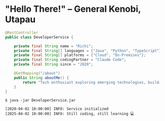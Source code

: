 # "Hello There!" – General Kenobi, Utapau

```java
@RestController
public class DeveloperService {

    private final String name = "Richi";
    private final String[] languages = {"Java", "Python", "TypeScript"};
    private final String[] platforms = {"Cloud", "On-Premises"};
    private final String codingPartner = "Claude Code";
    private final String since = "2020";

    @GetMapping("/about")
    public String aboutMe() {
        return "Tech enthusiast exploring emerging technologies, building projects and bringing ideas into production";
    }
}
```

```text
$ java -jar DeveloperService.jar

[2020-04-02 10:00:00] INFO: Service initialized
[2025-04-02 10:00:00] INFO: Still coding, still learning 💻
```

<!--
**Hansehart/hansehart** is a ✨ _special_ ✨ repository because its `README.md` (this file) appears on your GitHub profile.

Here are some ideas to get you started:

- 🔭 I’m currently working on ...
- 🌱 I’m currently learning ...
- 👯 I’m looking to collaborate on ...
- 🤔 I’m looking for help with ...
- 💬 Ask me about ...
- 📫 How to reach me: ...
- 😄 Pronouns: ...
- ⚡ Fun fact: ...
-->
